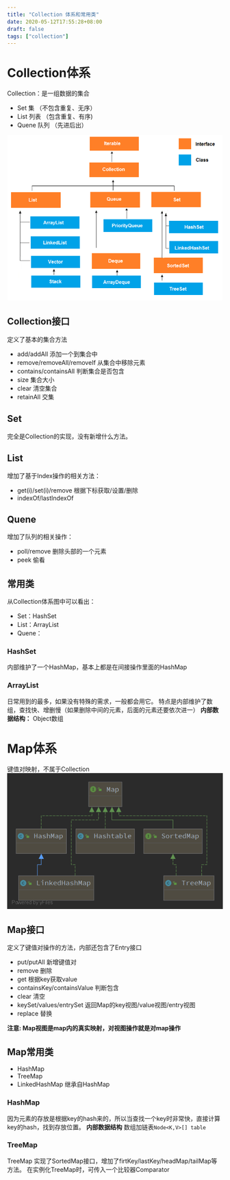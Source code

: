 ```yaml
---
title: "Collection 体系和常用类"
date: 2020-05-12T17:55:28+08:00
draft: false
tags: ["collection"]
---
```


# Collection体系
Collection：是一组数据的集合
* Set 集 （不包含重复、无序）
* List 列表 （包含重复、有序)
* Quene 队列 （先进后出）

![Colection体系](/collections.jpg)

## Collection接口
定义了基本的集合方法
* add/addAll	添加一个到集合中
* remove/removeAll/removeIf	从集合中移除元素
* contains/containsAll	判断集合是否包含
* size	集合大小
* clear	清空集合
* retainAll	交集

## Set
完全是Collection的实现，没有新增什么方法。

## List
增加了基于Index操作的相关方法：
* get(i)/set(i)/remove 根据下标获取/设置/删除
* indexOf/lastIndexOf 

## Quene
增加了队列的相关操作：
* poll/remove 	删除头部的一个元素
* peek 偷看


## 常用类

从Collection体系图中可以看出：
* Set：HashSet
* List：ArrayList
* Quene：

### HashSet
内部维护了一个HashMap，基本上都是在间接操作里面的HashMap

### ArrayList
日常用到的最多，如果没有特殊的需求，一般都会用它。
特点是内部维护了数组，查找快、增删慢（如果删除中间的元素，后面的元素还要依次进一）
**内部数据结构：** Object数组


# Map体系
键值对映射，不属于Collection
![Map体系](/Map.png)

## Map接口
定义了键值对操作的方法，内部还包含了Entry接口
* put/putAll 新增键值对
* remove 	删除
* get	根据key获取value
* containsKey/containsValue 	判断包含
* clear	清空
* keySet/values/entrySet	返回Map的key视图/value视图/entry视图
* replace 替换

__注意: Map视图是map内的真实映射，对视图操作就是对map操作__


## Map常用类

* HashMap
* TreeMap
* LinkedHashMap 继承自HashMap

### HashMap
因为元素的存放是根据key的hash来的，所以当查找一个key时非常快，直接计算key的hash，找到存放位置。
**内部数据结构** 数组加链表`Node<K,V>[] table`

### TreeMap
TreeMap 实现了SortedMap接口，增加了firtKey/lastKey/headMap/tailMap等方法。
在实例化TreeMap时，可传入一个比较器Comparator


